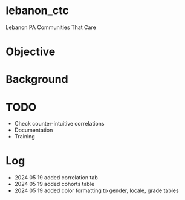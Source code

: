 # lebanon_ctc

Lebanon PA Communities That Care


# Objective


# Background



# TODO

* Check counter-intuitive correlations
* Documentation
* Training

# Log

* 2024 05 19 added correlation tab
* 2024 05 19 added cohorts table
* 2024 05 19 added color formatting to gender, locale, grade tables
